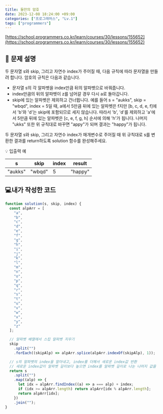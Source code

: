 ```yaml
---
title: 둘만의 암호
date: 2023-12-08 18:24:00 +09:00
categories: ["프로그래머스", "Lv.1"]
tags: ["programmers"]
---
```


[https://school.programmers.co.kr/learn/courses/30/lessons/155652](https://school.programmers.co.kr/learn/courses/30/lessons/155652)

## 📔 문제 설명

두 문자열 s와 skip, 그리고 자연수 index가 주어질 때, 다음 규칙에 따라 문자열을 만들려 합니다. 암호의 규칙은 다음과 같습니다.

- 문자열 s의 각 알파벳을 index만큼 뒤의 알파벳으로 바꿔줍니다.
- index만큼의 뒤의 알파벳이 z를 넘어갈 경우 다시 a로 돌아갑니다.
- skip에 있는 알파벳은 제외하고 건너뜁니다.
  예를 들어 s = "aukks", skip = "wbqd", index = 5일 때, a에서 5만큼 뒤에 있는 알파벳은 f지만 [b, c, d, e, f]에서 'b'와 'd'는 skip에 포함되므로 세지 않습니다. 따라서 'b', 'd'를 제외하고 'a'에서 5만큼 뒤에 있는 알파벳은 [c, e, f, g, h] 순서에 의해 'h'가 됩니다. 나머지 "ukks" 또한 위 규칙대로 바꾸면 "appy"가 되며 결과는 "happy"가 됩니다.

두 문자열 s와 skip, 그리고 자연수 index가 매개변수로 주어질 때 위 규칙대로 s를 변환한 결과를 return하도록 solution 함수를 완성해주세요.

💡 입출력 예

| s       | skip   | index | result  |
| ------- | ------ | ----- | ------- |
| "aukks" | "wbqd" | 5     | "happy" |

## 💻내가 작성한 코드

```js
function solution(s, skip, index) {
  const alpArr = [
    "a",
    "b",
    "c",
    "d",
    "e",
    "f",
    "g",
    "h",
    "i",
    "j",
    "k",
    "l",
    "m",
    "n",
    "o",
    "p",
    "q",
    "r",
    "s",
    "t",
    "u",
    "v",
    "w",
    "x",
    "y",
    "z"
  ];

  // 알파벳 배열에서 스킵 알파벳 지우기
  skip
    .split("")
    .forEach((skipAlp) => alpArr.splice(alpArr.indexOf(skipAlp), 1));

  // s의 알파벳의 index을 알아내고, index를 더해서 새로운 index값 반환
  // 새로운 index값이 알파벳 길이보다 높으면 index를 알파벳 길이로 나눈 나머지 값을 구해 반환
  return s
    .split("")
    .map((alp) => {
      let idx = alpArr.findIndex((a) => a === alp) + index;
      if (idx >= alpArr.length) return alpArr[idx % alpArr.length];
      return alpArr[idx];
    })
    .join("");
}
```
